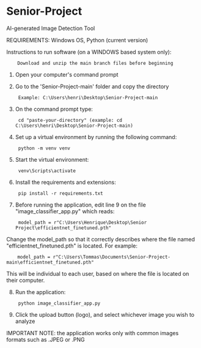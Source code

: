 # Senior-Project
AI-generated Image Detection Tool

REQUIREMENTS: Windows OS, Python (current version)


Instructions to run software (on a WINDOWS based system only):

		Download and unzip the main branch files before beginning

1. Open your computer's command prompt

2. Go to the 'Senior-Project-main' folder and copy the directory

		Example: C:\Users\henri\Desktop\Senior-Project-main

3. On the command prompt type: 

		cd "paste-your-directory" (example: cd C:\Users\henri\Desktop\Senior-Project-main)

4. Set up a virtual environment by running the following command: 

		python -m venv venv

5. Start the virtual environment: 

		venv\Scripts\activate

6. Install the requirements and extensions: 

		pip install -r requirements.txt

7. Before running the application, edit line 9 on the file "image_classifier_app.py" which reads:

		model_path = r"C:\Users\Henrique\Desktop\Senior Project\efficientnet_finetuned.pth"

Change the model_path so that it correctly describes where the file named "efficientnet_finetuned.pth" is located. For example:

		model_path = r"C:\Users\Tommas\Documents\Senior-Project-main\efficientnet_finetuned.pth"

  This will be individual to each user, based on where the file is located on their computer.

8. Run the application:
		
  		python image_classifier_app.py

9. Click the upload button (logo), and select whichever image you wish to analyze
   

IMPORTANT NOTE: the application works only with common images formats such as .JPEG or .PNG
